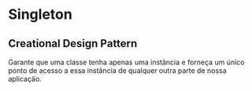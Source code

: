 
# Singleton

## Creational Design Pattern

Garante que uma classe tenha apenas uma instância e forneça um único ponto de acesso a essa instância de qualquer outra parte de nossa aplicação.